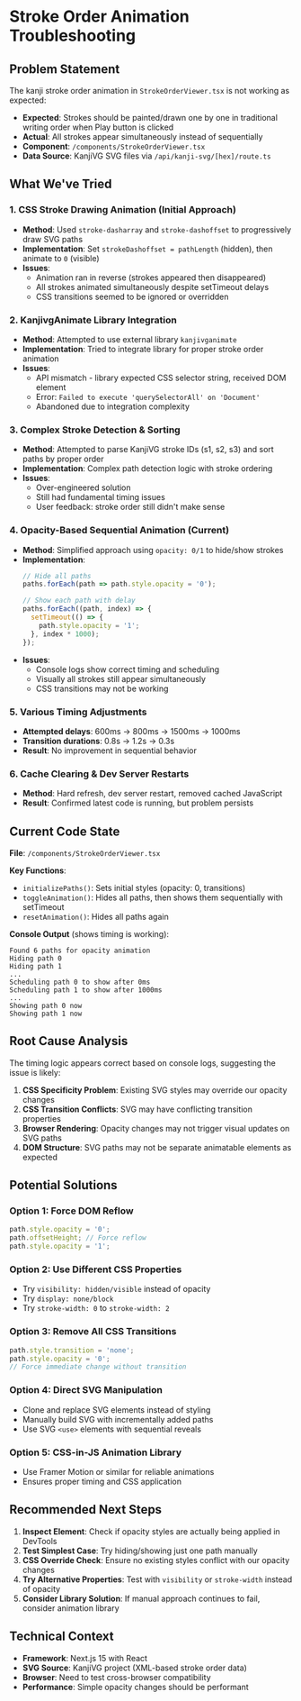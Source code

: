 # Stroke Order Animation Troubleshooting

## Problem Statement

The kanji stroke order animation in `StrokeOrderViewer.tsx` is not working as expected:

- **Expected**: Strokes should be painted/drawn one by one in traditional writing order when Play button is clicked
- **Actual**: All strokes appear simultaneously instead of sequentially
- **Component**: `/components/StrokeOrderViewer.tsx`
- **Data Source**: KanjiVG SVG files via `/api/kanji-svg/[hex]/route.ts`

## What We've Tried

### 1. CSS Stroke Drawing Animation (Initial Approach)
- **Method**: Used `stroke-dasharray` and `stroke-dashoffset` to progressively draw SVG paths
- **Implementation**: Set `strokeDashoffset = pathLength` (hidden), then animate to `0` (visible)
- **Issues**: 
  - Animation ran in reverse (strokes appeared then disappeared)
  - All strokes animated simultaneously despite setTimeout delays
  - CSS transitions seemed to be ignored or overridden

### 2. KanjivgAnimate Library Integration
- **Method**: Attempted to use external library `kanjivganimate`
- **Implementation**: Tried to integrate library for proper stroke order animation
- **Issues**: 
  - API mismatch - library expected CSS selector string, received DOM element
  - Error: `Failed to execute 'querySelectorAll' on 'Document'`
  - Abandoned due to integration complexity

### 3. Complex Stroke Detection & Sorting
- **Method**: Attempted to parse KanjiVG stroke IDs (s1, s2, s3) and sort paths by proper order
- **Implementation**: Complex path detection logic with stroke ordering
- **Issues**: 
  - Over-engineered solution
  - Still had fundamental timing issues
  - User feedback: stroke order still didn't make sense

### 4. Opacity-Based Sequential Animation (Current)
- **Method**: Simplified approach using `opacity: 0/1` to hide/show strokes
- **Implementation**: 
  ```javascript
  // Hide all paths
  paths.forEach(path => path.style.opacity = '0');
  
  // Show each path with delay
  paths.forEach((path, index) => {
    setTimeout(() => {
      path.style.opacity = '1';
    }, index * 1000);
  });
  ```
- **Issues**: 
  - Console logs show correct timing and scheduling
  - Visually all strokes still appear simultaneously
  - CSS transitions may not be working

### 5. Various Timing Adjustments
- **Attempted delays**: 600ms → 800ms → 1500ms → 1000ms
- **Transition durations**: 0.8s → 1.2s → 0.3s
- **Result**: No improvement in sequential behavior

### 6. Cache Clearing & Dev Server Restarts
- **Method**: Hard refresh, dev server restart, removed cached JavaScript
- **Result**: Confirmed latest code is running, but problem persists

## Current Code State

**File**: `/components/StrokeOrderViewer.tsx`

**Key Functions**:
- `initializePaths()`: Sets initial styles (opacity: 0, transitions)
- `toggleAnimation()`: Hides all paths, then shows them sequentially with setTimeout
- `resetAnimation()`: Hides all paths again

**Console Output** (shows timing is working):
```
Found 6 paths for opacity animation
Hiding path 0
Hiding path 1
...
Scheduling path 0 to show after 0ms
Scheduling path 1 to show after 1000ms
...
Showing path 0 now
Showing path 1 now
```

## Root Cause Analysis

The timing logic appears correct based on console logs, suggesting the issue is likely:

1. **CSS Specificity Problem**: Existing SVG styles may override our opacity changes
2. **CSS Transition Conflicts**: SVG may have conflicting transition properties
3. **Browser Rendering**: Opacity changes may not trigger visual updates on SVG paths
4. **DOM Structure**: SVG paths may not be separate animatable elements as expected

## Potential Solutions

### Option 1: Force DOM Reflow
```javascript
path.style.opacity = '0';
path.offsetHeight; // Force reflow
path.style.opacity = '1';
```

### Option 2: Use Different CSS Properties
- Try `visibility: hidden/visible` instead of opacity
- Try `display: none/block`
- Try `stroke-width: 0` to `stroke-width: 2`

### Option 3: Remove All CSS Transitions
```javascript
path.style.transition = 'none';
path.style.opacity = '0';
// Force immediate change without transition
```

### Option 4: Direct SVG Manipulation
- Clone and replace SVG elements instead of styling
- Manually build SVG with incrementally added paths
- Use SVG `<use>` elements with sequential reveals

### Option 5: CSS-in-JS Animation Library
- Use Framer Motion or similar for reliable animations
- Ensures proper timing and CSS application

## Recommended Next Steps

1. **Inspect Element**: Check if opacity styles are actually being applied in DevTools
2. **Test Simplest Case**: Try hiding/showing just one path manually
3. **CSS Override Check**: Ensure no existing styles conflict with our opacity changes
4. **Try Alternative Properties**: Test with `visibility` or `stroke-width` instead of opacity
5. **Consider Library Solution**: If manual approach continues to fail, consider animation library

## Technical Context

- **Framework**: Next.js 15 with React
- **SVG Source**: KanjiVG project (XML-based stroke order data)
- **Browser**: Need to test cross-browser compatibility
- **Performance**: Simple opacity changes should be performant